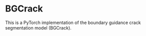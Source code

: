 # BGCrack
This is a PyTorch implementation of the boundary guidance crack segmentation model (BGCrack).
